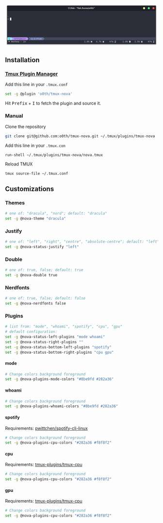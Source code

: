 <p align="center">
  <a>
    <img src="/assets/screenshot.png" alt="screenshot">
  </a>
</p>

## Installation


### [Tmux Plugin Manager](https://github.com/tmux-plugins/tpm)

Add this line in your `.tmux.conf`

```bash
set -g @plugin 'o0th/tmux-nova'
```

Hit <kbd>Prefix</kbd> + <kbd>I</kbd> to fetch the plugin and source it.

### Manual

Clone the repository

```bash
git clone git@github.com:o0th/tmux-nova.git ~/.tmux/plugins/tmux-nova
```

Add this line in your `.tmux.con`

```bash
run-shell ~/.tmux/plugins/tmux-nova/nova.tmux
```

Reload TMUX

```bash
tmux source-file ~/.tmux.conf
```

## Customizations

### Themes

```bash
# one of: "dracula", "nord"; default: "dracula"
set -g @nova-theme "dracula"
```

### Justify

```bash
# one of: "left", "right", "centre", "absolute-centre"; default: "left"
set -g @nova-status-justify "left"
```

### Double

```bash
# one of: true, false; default: true
set -g @nova-double true
```

### Nerdfonts

```bash
# one of: true, false; default: false
set -g @nova-nerdfonts false
```

### Plugins

```bash
# list from: "mode", "whoami", "spotify", "cpu", "gpu"
# default configuration:
set -g @nova-status-left-plugins "mode whoami"
set -g @nova-status-right-plugins ""
set -g @nova-status-bottom-left-plugins "spotify"
set -g @nova-status-bottom-right-plugins "cpu gpu"
```

#### mode

```bash
# Change colors background foreground
set -g @nova-plugins-mode-colors "#8be9fd #282a36"
```

#### whoami

```bash
# Change colors background foreground
set -g @nova-plugins-whoami-colors "#8be9fd #282a36"
```

#### spotify

Requirements: [pwittchen/spotify-cli-linux](https://github.com/pwittchen/spotify-cli-linux)

```bash
# Change colors background foreground
set -g @nova-plugins-cpu-colors "#282a36 #f8f8f2"
```

#### cpu

Requirements: [tmux-plugins/tmux-cpu](https://github.com/tmux-plugins/tmux-cpu)

```bash
# Change colors background foreground
set -g @nova-plugins-cpu-colors "#282a36 #f8f8f2"
```

#### gpu

Requirements: [tmux-plugins/tmux-cpu](https://github.com/tmux-plugins/tmux-cpu)

```bash
# Change colors background foreground
set -g @nova-plugins-cpu-colors "#282a36 #f8f8f2"
```

